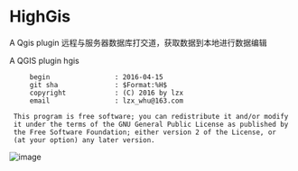 # HighGis
A Qgis plugin 远程与服务器数据库打交道，获取数据到本地进行数据编辑
 
 A QGIS plugin 
 hgis 
         
         begin                : 2016-04-15 
         git sha              : $Format:%H$ 
         copyright            : (C) 2016 by lzx 
         email                : lzx_whu@163.com 
                                                                           
     This program is free software; you can redistribute it and/or modify   
     it under the terms of the GNU General Public License as published by  
     the Free Software Foundation; either version 2 of the License, or      
     (at your option) any later version.                                   

![image](https://github.com/lzxleslie/HighGIs_Qgis/raw/master/images/qgis_p.png)

